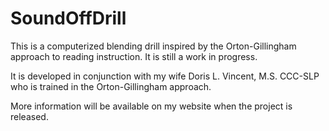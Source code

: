 # SoundOffDrill

This is a computerized blending drill inspired by the Orton-Gillingham approach to reading instruction. It is still a work in progress.

It is developed in conjunction with my wife Doris L. Vincent, M.S. CCC-SLP who is trained in the Orton-Gillingham approach.

More information will be available on my website when the project is released.
